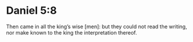 # Daniel 5:8

Then came in all the king’s wise [men]: but they could not read the writing, nor make known to the king the interpretation thereof.